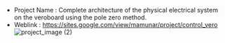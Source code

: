 - Project Name  : Complete architecture of the physical electrical system on the veroboard using the pole zero method.
- Weblink       : https://sites.google.com/view/mamunar/project/control_vero
![project_image (2)](https://github.com/user-attachments/assets/3f23a20d-4123-483b-abe0-4a68a7cd22bd)
